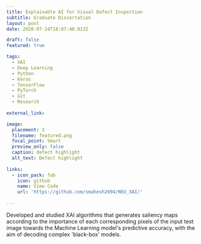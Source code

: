 ```yaml
---
title: Explainable AI for Visual Defect Inspection
subtitle: Graduate Dissertation
layout: post
date: 2020-07-24T18:07:40.013Z

draft: false
featured: true

tags:
  - XAI
  - Deep Learning
  - Python
  - Keras
  - TensorFlow
  - PyTorch
  - Git 
  - Research
  
external_link: 

image:
  placement: 3
  filename: featured.png
  focal_point: Smart
  preview_only: false
  caption: defect highlight
  alt_text: Defect highlight
  
links:
  - icon_pack: fab
    icon: github
    name: View Code 
    url: 'https://github.com/smahesh2694/NEU_XAI/'
  
---
```


Developed and studied XAI algorithms that generates saliency maps according to the importance of each corresponding pixels of the input test image towards the Machine Learning model's predictive accuracy, with the aim of decoding complex 'black-box' models.


